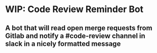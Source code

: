 # WIP: Code Review Reminder Bot
## A bot that will read open merge requests from Gitlab and notify a #code-review channel in slack in a nicely formatted message
